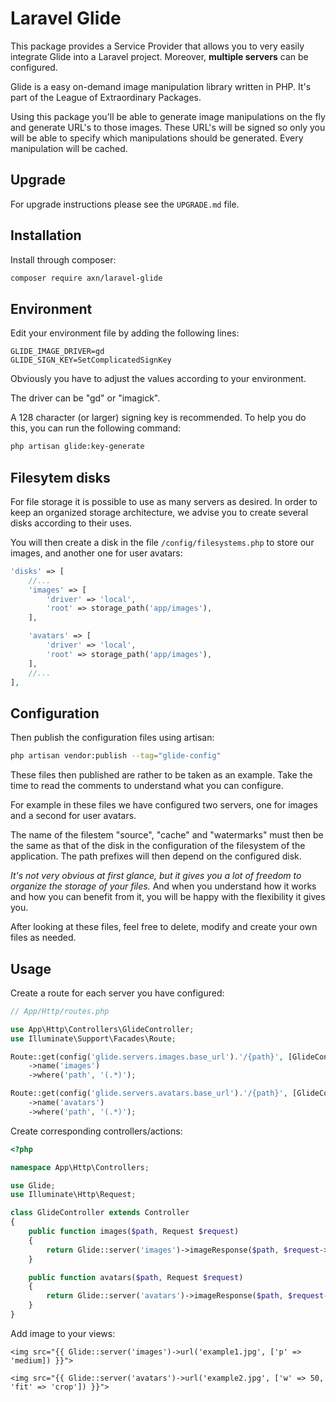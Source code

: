Laravel Glide
=============

This package provides a Service Provider that allows you to very easily integrate Glide into a Laravel project.
Moreover, **multiple servers** can be configured.

Glide is a easy on-demand image manipulation library written in PHP. It's part of the League of Extraordinary Packages.

Using this package you'll be able to generate image manipulations on the fly and generate URL's to those images.
These URL's will be signed so only you will be able to specify which manipulations should be generated.
Every manipulation will be cached.

Upgrade
-------

For upgrade instructions please see the `UPGRADE.md` file.


Installation
------------

Install through composer:

```sh
composer require axn/laravel-glide
```

## Environment

Edit your environment file by adding the following lines:

```
GLIDE_IMAGE_DRIVER=gd
GLIDE_SIGN_KEY=SetComplicatedSignKey
```

Obviously you have to adjust the values according to your environment.

The driver can be "gd" or "imagick".

A 128 character (or larger) signing key is recommended. To help you do this, you can run the following command:

```sh
php artisan glide:key-generate
```

## Filesytem disks

For file storage it is possible to use as many servers as desired. In order to keep an organized storage architecture, we advise you to create several disks according to their uses.

You will then create a disk in the file `/config/filesystems.php` to store our images, and another one for user avatars:

```php
'disks' => [
    //...
    'images' => [
        'driver' => 'local',
        'root' => storage_path('app/images'),
    ],

    'avatars' => [
        'driver' => 'local',
        'root' => storage_path('app/images'),
    ],
    //...
],
```

## Configuration

Then publish the configuration files using artisan:

```sh
php artisan vendor:publish --tag="glide-config"
```

These files then published are rather to be taken as an example. Take the time to read the comments to understand what you can configure.

For example in these files we have configured two servers, one for images and a second for user avatars.

The name of the filestem "source", "cache" and "watermarks" must then be the same as that of the disk in the configuration of the filesystem of the application.
The path prefixes will then depend on the configured disk.

*It's not very obvious at first glance, but it gives you a lot of freedom to organize the storage of your files.*
And when you understand how it works and how you can benefit from it, you will be happy with the flexibility it gives you.

After looking at these files, feel free to delete, modify and create your own files as needed.


Usage
-----

Create a route for each server you have configured:

```php
// App/Http/routes.php

use App\Http\Controllers\GlideController;
use Illuminate\Support\Facades\Route;

Route::get(config('glide.servers.images.base_url').'/{path}', [GlideController::class, 'images'])
    ->name('images')
    ->where('path', '(.*)');

Route::get(config('glide.servers.avatars.base_url').'/{path}', [GlideController::class, 'avatars'])
    ->name('avatars')
    ->where('path', '(.*)');
```

Create corresponding controllers/actions:

```php
<?php

namespace App\Http\Controllers;

use Glide;
use Illuminate\Http\Request;

class GlideController extends Controller
{
    public function images($path, Request $request)
    {
        return Glide::server('images')->imageResponse($path, $request->all());
    }

    public function avatars($path, Request $request)
    {
        return Glide::server('avatars')->imageResponse($path, $request->all());
    }
}
```

Add image to your views:

```blade
<img src="{{ Glide::server('images')->url('example1.jpg', ['p' => 'medium]) }}">

<img src="{{ Glide::server('avatars')->url('example2.jpg', ['w' => 50, 'fit' => 'crop']) }}">
```

